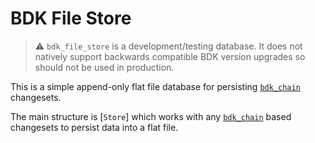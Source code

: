 # BDK File Store

> ⚠ `bdk_file_store` is a development/testing database. It does not natively support backwards compatible BDK version upgrades so should not be used in production.

This is a simple append-only flat file database for persisting [`bdk_chain`] changesets.

The main structure is [`Store`] which works with any [`bdk_chain`] based changesets to persist data into a flat file.

[`bdk_chain`]:https://docs.rs/bdk_chain/latest/bdk_chain/

